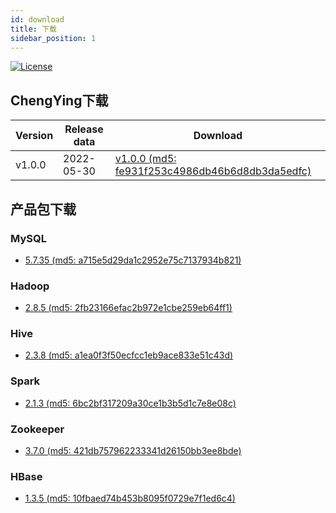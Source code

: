 ```yaml
---
id: download
title: 下载
sidebar_position: 1
---
```


[![License](https://img.shields.io/badge/license-Apache%202-4EB1BA.svg)](https://www.apache.org/licenses/LICENSE-2.0.html)

## ChengYing下载

| Version | Release data | Download |
|----|----|----|
| v1.0.0 | 2022-05-30 | [v1.0.0 (md5: fe931f253c4986db46b6d8db3da5edfc)](https://dtstack-opensource.oss-cn-hangzhou.aliyuncs.com/chengying/ChengYing-release-1.0.0.tar.gz) |


## 产品包下载

### MySQL

* [5.7.35 (md5: a715e5d29da1c2952e75c7137934b821)](https://dtstack-opensource.oss-cn-hangzhou.aliyuncs.com/chengying/MYSQL_5.7.35_centos7_x86_64.tar)

### Hadoop

* [2.8.5 (md5: 2fb23166efac2b972e1cbe259eb64ff1)](https://dtstack-opensource.oss-cn-hangzhou.aliyuncs.com/chengying/Hadoop_2.8.5_centos7_x86_64.tar)

### Hive

* [2.3.8 (md5: a1ea0f3f50ecfcc1eb9ace833e51c43d)](https://dtstack-opensource.oss-cn-hangzhou.aliyuncs.com/chengying/Hive_2.3.8_centos7_x86_64.tar)

### Spark

* [2.1.3 (md5: 6bc2bf317209a30ce1b3b5d1c7e8e08c)](https://dtstack-opensource.oss-cn-hangzhou.aliyuncs.com/chengying/Spark_2.1.3-6_centos7_x86_64.tar)

### Zookeeper

* [3.7.0 (md5: 421db757962233341d26150bb3ee8bde)](https://dtstack-opensource.oss-cn-hangzhou.aliyuncs.com/chengying/Zookeeper_3.7.0_centos7_x86_64.tar)

### HBase

* [1.3.5 (md5: 10fbaed74b453b8095f0729e7f1ed6c4)](https://dtstack-opensource.oss-cn-hangzhou.aliyuncs.com/chengying/HBase_1.3.5_centos7_x86_64.tar)



